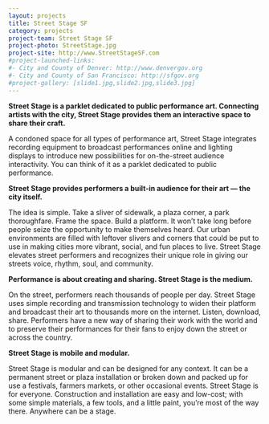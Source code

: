 ```yaml
---
layout: projects
title: Street Stage SF
category: projects
project-team: Street Stage SF
project-photo: StreetStage.jpg
project-site: http://www.StreetStageSF.com
#project-launched-links: 
#- City and County of Denver: http://www.denvergov.org
#- City and County of San Francisco: http://sfgov.org
#project-gallery: [slide1.jpg,slide2.jpg,slide3.jpg]
---
```


**Street Stage is a parklet dedicated to public performance art. Connecting artists with the city, Street Stage provides them an interactive space to share their craft.**

A condoned space for all types of performance art, Street Stage integrates recording equipment to broadcast performances online and lighting displays to introduce new possibilities for on-the-street audience interactivity. You can think of it as a parklet dedicated to public performance.

**Street Stage provides performers a built-in audience for their art — the city itself.**

The idea is simple. Take a sliver of sidewalk, a plaza corner, a park thoroughfare. Frame the space. Build a platform. It won’t take long before people seize the opportunity to make themselves heard. Our urban environments are filled with leftover slivers and corners that could be put to use in making cities more vibrant, social, and fun places to live. Street Stage elevates street performers and recognizes their unique role in giving our streets voice, rhythm, soul, and community.

**Performance is about creating and sharing. Street Stage is the medium.**

On the street, performers reach thousands of people per day. Street Stage uses simple recording and transmission technology to widen their platform and broadcast their art to thousands more on the internet. Listen, download, share. Performers have a new way of sharing their work with the world and to preserve their performances for their fans to enjoy down the street or across the country.

**Street Stage is mobile and modular.**

Street Stage is modular and can be designed for any context. It can be a permanent street or plaza installation or broken down and packed up for use a festivals, farmers markets, or other occasional events. Street Stage is for everyone. Construction and installation are easy and low-cost; with some simple materials, a few tools, and a little paint, you’re most of the way there. Anywhere can be a stage.